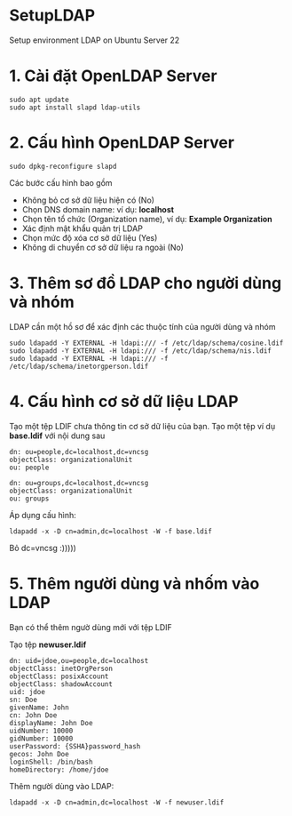# SetupLDAP
Setup environment LDAP on Ubuntu Server 22

# 1. Cài đặt OpenLDAP Server
```
sudo apt update
sudo apt install slapd ldap-utils
```

# 2. Cấu hình OpenLDAP Server
```
sudo dpkg-reconfigure slapd
```

Các bước cấu hình bao gồm
- Không bỏ cơ sở dữ liệu hiện có (No)
- Chọn DNS domain name: ví dụ: **localhost**
- Chọn tên tổ chức (Organization name), ví dụ: **Example Organization**
- Xác định mật khẩu quản trị LDAP
- Chọn mức độ xóa cơ sở dữ liệu (Yes)
- Không di chuyển cơ sở dữ liệu ra ngoài (No)

# 3. Thêm sơ đồ LDAP cho người dùng và nhóm
LDAP cần một hồ sơ để xác định các thuộc tính của người dùng và nhóm
```
sudo ldapadd -Y EXTERNAL -H ldapi:/// -f /etc/ldap/schema/cosine.ldif
sudo ldapadd -Y EXTERNAL -H ldapi:/// -f /etc/ldap/schema/nis.ldif
sudo ldapadd -Y EXTERNAL -H ldapi:/// -f /etc/ldap/schema/inetorgperson.ldif
```

# 4. Cấu hình cơ sở dữ liệu LDAP
Tạo một tệp LDIF chưa thông tin cơ sở dữ liệu của bạn. Tạo một tệp ví dụ **base.ldif** với nội dung sau
```
dn: ou=people,dc=localhost,dc=vncsg
objectClass: organizationalUnit
ou: people

dn: ou=groups,dc=localhost,dc=vncsg
objectClass: organizationalUnit
ou: groups
```

Áp dụng cấu hình:
```
ldapadd -x -D cn=admin,dc=localhost -W -f base.ldif
```
Bỏ dc=vncsg :)))))

# 5. Thêm người dùng và nhốm vào LDAP
Bạn có thể thêm ngườ dùng mới với tệp LDIF

Tạo tệp **newuser.ldif**
```
dn: uid=jdoe,ou=people,dc=localhost
objectClass: inetOrgPerson
objectClass: posixAccount
objectClass: shadowAccount
uid: jdoe
sn: Doe
givenName: John
cn: John Doe
displayName: John Doe
uidNumber: 10000
gidNumber: 10000
userPassword: {SSHA}password_hash
gecos: John Doe
loginShell: /bin/bash
homeDirectory: /home/jdoe
```

Thêm người dùng vào LDAP:
```
ldapadd -x -D cn=admin,dc=localhost -W -f newuser.ldif
```

